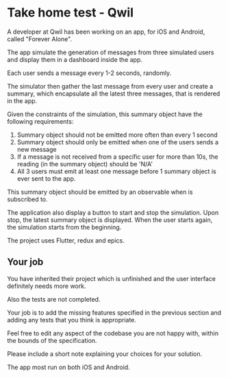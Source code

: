 # Take home test - Qwil

A developer at Qwil has been working on an app, for iOS and Android, called "Forever Alone".

The app simulate the generation of messages from three simulated users and display them in a dashboard inside the app.

Each user sends a message every 1-2 seconds, randomly.

The simulator then gather the last message from every user and create a summary, which encapsulate all the latest three messages, that is rendered in the app.

Given the constraints of the simulation, this summary object have the following requirements:

1) Summary object should not be emitted more often than every 1 second
2) Summary object should only be emitted when one of the users sends a new message
3) If a message is not received from a specific user for more than 10s, the reading (in the summary object) should be 'N/A'
4) All 3 users must emit at least one message before 1 summary object is ever sent to the app.

This summary object should be emitted by an observable when is subscribed to.

The application also display a button to start and stop the simulation. Upon stop, the latest summary object is displayed.
When the user starts again, the simulation starts from the beginning.

The project uses Flutter, redux and epics.

## Your job

You have inherited their project which is unfinished and the user interface definitely needs more work.

Also the tests are not completed.

Your job is to add the missing features specified in the previous section and adding any tests that you think is appropriate.

Feel free to edit any aspect of the codebase you are not happy with, within the bounds of the specification.

Please include a short note explaining your choices for your solution.

The app most run on both iOS and Android.

